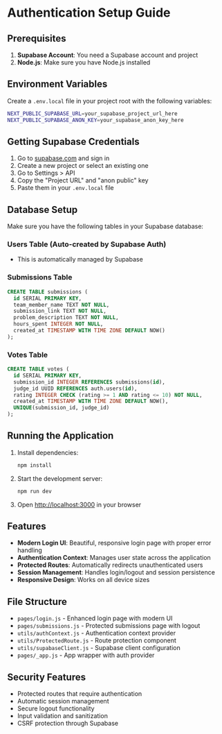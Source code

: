 # Authentication Setup Guide

## Prerequisites

1. **Supabase Account**: You need a Supabase account and project
2. **Node.js**: Make sure you have Node.js installed

## Environment Variables

Create a `.env.local` file in your project root with the following variables:

```bash
NEXT_PUBLIC_SUPABASE_URL=your_supabase_project_url_here
NEXT_PUBLIC_SUPABASE_ANON_KEY=your_supabase_anon_key_here
```

## Getting Supabase Credentials

1. Go to [supabase.com](https://supabase.com) and sign in
2. Create a new project or select an existing one
3. Go to Settings > API
4. Copy the "Project URL" and "anon public" key
5. Paste them in your `.env.local` file

## Database Setup

Make sure you have the following tables in your Supabase database:

### Users Table (Auto-created by Supabase Auth)
- This is automatically managed by Supabase

### Submissions Table
```sql
CREATE TABLE submissions (
  id SERIAL PRIMARY KEY,
  team_member_name TEXT NOT NULL,
  submission_link TEXT NOT NULL,
  problem_description TEXT NOT NULL,
  hours_spent INTEGER NOT NULL,
  created_at TIMESTAMP WITH TIME ZONE DEFAULT NOW()
);
```

### Votes Table
```sql
CREATE TABLE votes (
  id SERIAL PRIMARY KEY,
  submission_id INTEGER REFERENCES submissions(id),
  judge_id UUID REFERENCES auth.users(id),
  rating INTEGER CHECK (rating >= 1 AND rating <= 10) NOT NULL,
  created_at TIMESTAMP WITH TIME ZONE DEFAULT NOW(),
  UNIQUE(submission_id, judge_id)
);
```

## Running the Application

1. Install dependencies:
   ```bash
   npm install
   ```

2. Start the development server:
   ```bash
   npm run dev
   ```

3. Open [http://localhost:3000](http://localhost:3000) in your browser

## Features

- **Modern Login UI**: Beautiful, responsive login page with proper error handling
- **Authentication Context**: Manages user state across the application
- **Protected Routes**: Automatically redirects unauthenticated users
- **Session Management**: Handles login/logout and session persistence
- **Responsive Design**: Works on all device sizes

## File Structure

- `pages/login.js` - Enhanced login page with modern UI
- `pages/submissions.js` - Protected submissions page with logout
- `utils/authContext.js` - Authentication context provider
- `utils/ProtectedRoute.js` - Route protection component
- `utils/supabaseClient.js` - Supabase client configuration
- `pages/_app.js` - App wrapper with auth provider

## Security Features

- Protected routes that require authentication
- Automatic session management
- Secure logout functionality
- Input validation and sanitization
- CSRF protection through Supabase
